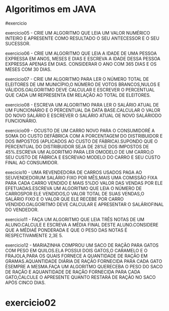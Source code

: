 # Algoritimos em JAVA 

#exercicio 

exercicio05 - CRIE UM  ALGORITMO QUE  LEIA  UM  VALOR  NUMÉRICO  INTEIRO  E  APRESENTE  COMO  RESULTADO  O  SEU ANTECESSOR E O SEU SUCESSOR.

exercicio06 - CRIE  UM ALGORITMO  QUE LEIA A  IDADE  DE  UMA PESSOA  EXPRESSA  EM ANOS, MESES  E  DIAS  E  ESCREVA A IDADE  DESSA  PESSOA  EXPRESSA APENAS  EM  DIAS. CONSIDERAR  O ANO  COM 365 DIAS  E  OS  MESES  COM 30 DIAS.

exercicio07 - CRIE UM ALGORITMO  PARA  LER  O  NÚMERO  TOTAL  DE ELEITORES  DE  UM  MUNICÍPIO,O  NÚMERO  DE  VOTOS BRANCOS,NULOS  E  VÁLIDOS.OALGORITMO  DEVE  CALCULAR  E  ESCREVER  O  PERCENTUAL  QUE  CADA  UM REPRESENTA EM RELAÇÃO AO TOTAL DE ELEITORES.

exercicio08 - ESCREVA UM ALGORITMO PARA LER O SALÁRIO ATUAL DE UM FUNCIONÁRIO E O PERCENTUAL DA DATA BASE.CALCULAR O VALOR DO NOVO SALÁRIO E ESCREVER O SALÁRIO ATUAL OE NOVO SALÁRIODO FUNCIONÁRIO.

exercicio09 - OCUSTO DE UM CARRO NOVO PARA O CONSUMIDORÉ A SOMA DO CUSTO DEFÁBRICA COM A PORCENTAGEM DO  DISTRIBUIDOR  E  DOS  IMPOSTOS (APLICADOS  AO  CUSTO  DE  FÁBRICA).SUPONDO  QUE  O  PERCENTUAL  DO DISTRIBUIDOR SEJA DE 28%E DOS IMPOSTOS DE 45%.ESCREVA UM ALGORITMO PARA LER OMODELO DE  UM CARRO,O SEU CUSTO DE FÁBRICA E ESCREVAO MODELO DO CARRO E SEU CUSTO FINAL AO CONSUMIDOR.

execicio10 - UMA REVENDEDORA DE CARROS USADOS PAGA AO SEUVENDEDORUM SALÁRIO FIXO POR MÊS,MAIS UMA COMISSÃO FIXA PARA CADA CARRO VENDIDO E MAIS 5%DO VALOR DAS VENDAS POR ELE EFETUADAS.ESCREVA UM  ALGORITMO  QUE  LEIA  O  NÚMERO  DE  CARROSPOR  ELE  VENDIDOS,O  VALOR  TOTAL  DE  SUAS  VENDAS,O SALÁRIO   FIXO   E   O   VALOR   QUE   ELE   RECEBE   POR   CARRO   VENDIDO.OALGORITMO   DEVE   CALCULAR   E APRESENTAR O SALÁRIOFINAL DO VENDEDOR.

exercicio11 - FAÇA UM  ALGORITMO  QUE  LEIA  TRÊS  NOTAS  DE  UM  ALUNO.CALCULE  E  ESCREVA  A  MÉDIA  FINAL  DESTE ALUNO.CONSIDERE QUE A MÉDIAÉ PONDERADA E QUE O PESO DAS NOTAS É RESPECTIVAMENTE 2,3E 5.

exercicio12 - MARIAZINHA COMPROU UM SACO DE RAÇÃO PARA GATOS COM PESO EM QUILOS.ELA POSSUI DOIS GATOS,O CARAMELO  E  O  FRAJOLA,PARA  OS  QUAIS  FORNECE A  QUANTIDADE  DE RAÇÃO  EM  GRAMAS.AQUANTIDADE DIÁRIA DE RAÇÃO FORNECIDA PARA CADA GATO ÉSEMPRE A MESMA.FAÇA UM ALGORITMO QUERECEBA O PESO DO SACO DE RAÇÃO E AQUANTIDADE DE RAÇÃO FORNECIDA PARA CADA GATO,CALCULE O APRESENTE QUANTO RESTARÁ DE RAÇÃO NO SACO APÓS CINCO DIAS.

# exercicio02






